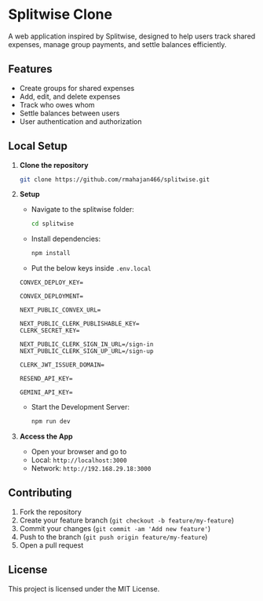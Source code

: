 # Splitwise Clone

A web application inspired by Splitwise, designed to help users track shared expenses, manage group payments, and settle balances efficiently.

## Features

- Create groups for shared expenses
- Add, edit, and delete expenses
- Track who owes whom
- Settle balances between users
- User authentication and authorization

## Local Setup

1. **Clone the repository**
    ```bash
    git clone https://github.com/rmahajan466/splitwise.git
    ```

2. **Setup**
    - Navigate to the splitwise folder:
      ```bash
      cd splitwise
      ```
    - Install dependencies:
      ```bash
      npm install
      ```
    - Put the below keys inside `.env.local`
    ```
    CONVEX_DEPLOY_KEY=

    CONVEX_DEPLOYMENT=

    NEXT_PUBLIC_CONVEX_URL=

    NEXT_PUBLIC_CLERK_PUBLISHABLE_KEY=
    CLERK_SECRET_KEY=

    NEXT_PUBLIC_CLERK_SIGN_IN_URL=/sign-in
    NEXT_PUBLIC_CLERK_SIGN_UP_URL=/sign-up

    CLERK_JWT_ISSUER_DOMAIN=

    RESEND_API_KEY=

    GEMINI_API_KEY=
    ```
    - Start the Development Server:
      ```bash
      npm run dev
      ```

4. **Access the App**
    - Open your browser and go to
    - Local: `http://localhost:3000`
    - Network: `http://192.168.29.18:3000`

## Contributing

1. Fork the repository
2. Create your feature branch (`git checkout -b feature/my-feature`)
3. Commit your changes (`git commit -am 'Add new feature'`)
4. Push to the branch (`git push origin feature/my-feature`)
5. Open a pull request

## License

This project is licensed under the MIT License.
